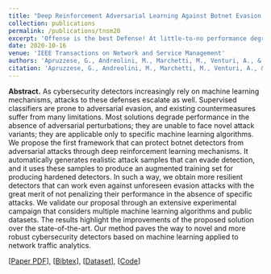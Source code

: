 ```yaml
---
title: "Deep Reinforcement Adversarial Learning Against Botnet Evasion Attacks"
collection: publications
permalink: /publications/tnsm20
excerpt: 'Offense is the best Defense! At little-to-no performance degradation.'
date: 2020-10-16
venue: 'IEEE Transactions on Network and Service Management'
authors: 'Apruzzese, G., Andreolini, M., Marchetti, M., Venturi, A., & Colajanni, M.'
citation: 'Apruzzese, G., Andreolini, M., Marchetti, M., Venturi, A., & Colajanni, M. (2020). Deep reinforcement adversarial learning against botnet evasion attacks. IEEE Transactions on Network and Service Management, 17(4), 1975-1987.'
---
```

<b>Abstract.</b> As cybersecurity detectors increasingly rely on machine learning mechanisms, attacks to these defenses escalate as well. Supervised classifiers are prone to adversarial evasion, and existing countermeasures suffer from many limitations. Most solutions degrade performance in the absence of adversarial perturbations; they are unable to face novel attack variants; they are applicable only to specific machine learning algorithms. 
We propose the first framework that can protect botnet detectors from adversarial attacks through deep reinforcement learning mechanisms. It automatically generates realistic attack samples that can evade detection, and it uses these samples to produce an augmented training set for producing hardened detectors. In such a way, we obtain more resilient detectors that can work even against unforeseen evasion attacks with the great merit of not penalizing their performance in the absence of specific attacks. We validate our proposal through an extensive experimental campaign that considers multiple machine learning algorithms and public datasets. The results highlight the improvements of the proposed solution over the state-of-the-art. Our method paves the way to novel and more robust cybersecurity detectors based on machine learning applied to network traffic analytics.

[[Paper PDF](https://gioapru.github.io/files/papers/tnsm20/tnsm20.pdf)], [[Bibtex](https://gioapru.github.io/files/papers/tnsm20/tnsm20.bib)], [[Dataset](https://data.mendeley.com/datasets/nf22d786tj/1)], [[Code](https://github.com/andreaventuri01/DReLAB_tutorial)]